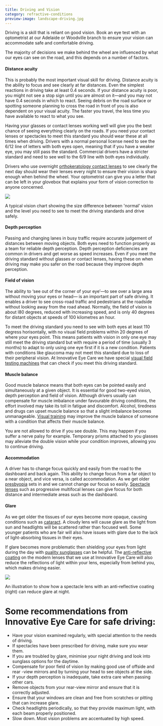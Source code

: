 ```yaml
---
title: Driving and Vision
category: refractive-conditions
preview-image: landscape-driving.jpg
---
```


<div class="employee-heading">
<p>Driving is a skill that is reliant on good vision. Book an eye test with an optometrist at our Adelaide or Woodville branch to ensure your vision can accommodate safe and comfortable driving.</p>
</div> 

The majority of decisions we make behind the wheel are influenced by what our eyes can see on the road, and this depends on a number of factors.

#### Distance acuity

This is probably the most important visual skill for driving. Distance acuity is the ability to focus and see clearly at far distances. Even the simplest reactions in driving take at least 0.4 seconds. If your distance acuity is poor, you might not see a stop sign until you are almost on it—and you may not have 0.4 seconds in which to react. Seeing debris on the road surface or spotting someone planning to cross the road in front of you is also dependent on your visual acuity. The faster you travel, the less time you have available to react to what you see. 

Having your glasses or contact lenses working well will give you the best chance of seeing everything clearly on the roads. If you need your contact lenses or spectacles to meet this standard you should wear these at all times when driving. Drivers with a normal personal license need to see the 6/12 line of letters with both eyes open, meaning that if you have a weaker eye, you may still pass the standard. Commercial drivers have a stricter standard and need to see well to the 6/9 line with both eyes individually. 

Drivers who use overnight [orthokeratology contact lenses](/what-we-do/orthokeratology) to see clearly the next day should wear their lenses every night to ensure their vision is sharp enough when behind the wheel. Your optometrist can give you a letter that can be left in your glovebox that explains your form of vision correction to anyone concerned.

![](/uploads/driving-letter-chart.jpg)

A typical vision chart showing the size difference between 'normal' vision and the level you need to see to meet the driving standards and drive safely.

#### Depth perception

Passing and changing lanes in busy traffic require accurate judgement of distances between moving objects. Both eyes need to function properly as a team for reliable depth perception. Depth perception deficiencies are common in drivers and get worse as speed increases. Even if you meet the driving standard without glasses or contact lenses, having these on when driving may make you safer on the road because they improve depth perception.

#### Field of vision

The ability to ‘see out of the corner of your eye’—to see over a large area without moving your eyes or head— is an important part of safe driving. It enables a driver to see cross-road traffic and pedestrians at the roadside without looking away from the road ahead. Normally, the field of vision is about l80 degrees, reduced with increasing speed, and is only 40 degrees for distant objects at speeds of 100 kilometres an hour. 

To meet the driving standard you need to see with both eyes at least 110 degress horisontally, with no visual field problems within 20 degrees of where your eyes point. This means patients with vision in only one eye may still meet the driving standard but with require a period of time (usually 3 months) to adapt to only using one eye first if it is a new condition. Patients with conditions like glaucoma may not meet this standard due to loss of their peripheral vision. At Innovative Eye Care we have special [visual field testing machines](/what-we-do/visual-field-testing) that can check if you meet this driving standard.

#### Muscle balance

Good muscle balance means that both eyes can be pointed easily and simultaneously at a given object. It is essential for good two-eyed vision, depth perception and field of vision. Although drivers usually can compensate for muscle imbalance under favourable driving conditions, the effort involved may take its toll in fatigue and discomfort. Alcohol, tiredness and drugs can upset muscle balance so that a slight imbalance becomes unmanageable. [Visual training](/what-we-do/vision-training) may improve the muscle balance of someone with a condition that affects their muscle balance.

You are not allowed to drive if you see double. This may happen if you suffer a nerve palsy for example. Temporary prisms attached to you glasses may alleviate the double vision while your condition improves, allowing you to continue driving.

#### Accommodation

A driver has to change focus quickly and easily from the road to the dashboard and back again. This ability to change focus from a far object to a near object, and vice versa, is called accommodation. As we get older [presbyopia](/what-we-do/presbyopia) sets in and we cannot change our focus so easily. [Spectacle lenses](/what-we-do/spectacle-lenses) such as progressive multifocal lenses can give focus for both distance and intermediate areas such as the dashboard.

#### Glare

As we get older the tissues of our eyes become more opaque, causing conditions such as [cataract](/what-we-do/cataract). A cloudy lens will cause glare as the light from sun and headlights will be scattered rather than focused well. Some younger patients who are fair will also have issues with glare due to the lack of light-absorbing tissues in their eyes.

If glare becomes more problematic then shielding your eyes from light during the day with [quality sunglasses](/what-we-do/sunglasses) can be helpful. The [anti-reflective coating](/what-we-do/spectacle-lenses) on the modern lenses that we use at Innovative Eye Care will also reduce the reflections of light within your lens, especially from behind you, which makes driving easier.

![](/uploads/anti-glare-lenses.jpg)

An illustration to show how a spectacle lens with an anti-reflective coating (right) can reduce glare at night.

# Some recommendations from Innovative Eye Care for safe driving:

  * Have your vision examined regularly, with special attention to the needs of driving.
  * If spectacles have been prescribed for driving, make sure you wear them.
  * If you are troubled by glare, minimise your night driving and look into sunglass options for the daytime.
  * Compensate for poor field of vision by making good use of offside and rear -view mirrors and by turning your head to see objects at the side.
  * If your depth perception is inadequate, take extra care when passing other cars.
  * Remove objects from your rear-view mirror and ensure that it is correctly adjusted.
  * Ensure that your windows are clean and free from scratches or pitting that can increase glare.
  * Check headlights periodically, so that they provide maximum light, with each beam properly positioned.
  * Slow down. Most vision problems are accentuated by high speed.
